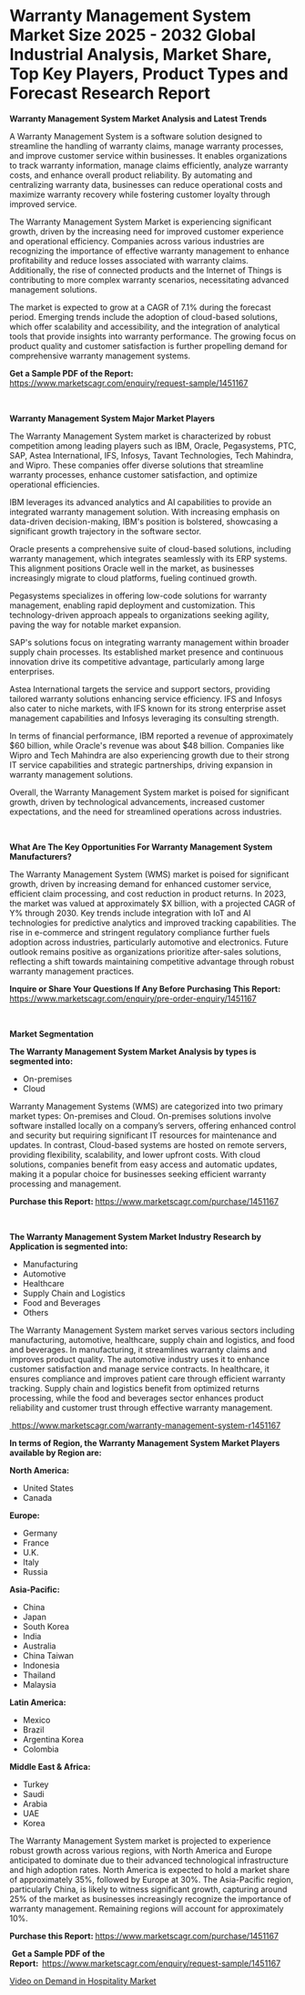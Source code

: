 <p><h1>Warranty Management System Market Size 2025 - 2032 Global Industrial Analysis, Market Share, Top Key Players, Product Types and Forecast Research Report</h1></p><p><strong>Warranty Management System Market Analysis and Latest Trends</strong></p>
<p><p>A Warranty Management System is a software solution designed to streamline the handling of warranty claims, manage warranty processes, and improve customer service within businesses. It enables organizations to track warranty information, manage claims efficiently, analyze warranty costs, and enhance overall product reliability. By automating and centralizing warranty data, businesses can reduce operational costs and maximize warranty recovery while fostering customer loyalty through improved service.</p><p>The Warranty Management System Market is experiencing significant growth, driven by the increasing need for improved customer experience and operational efficiency. Companies across various industries are recognizing the importance of effective warranty management to enhance profitability and reduce losses associated with warranty claims. Additionally, the rise of connected products and the Internet of Things is contributing to more complex warranty scenarios, necessitating advanced management solutions. </p><p>The market is expected to grow at a CAGR of 7.1% during the forecast period. Emerging trends include the adoption of cloud-based solutions, which offer scalability and accessibility, and the integration of analytical tools that provide insights into warranty performance. The growing focus on product quality and customer satisfaction is further propelling demand for comprehensive warranty management systems.</p></p>
<p><strong>Get a Sample PDF of the Report:&nbsp;</strong> <a href="https://www.marketscagr.com/enquiry/request-sample/1451167?utm_campaign=2271&utm_medium=2&utm_source=Github&utm_content=ia&utm_term=09032025&utm_id=warranty-management-system">https://www.marketscagr.com/enquiry/request-sample/1451167</a></p>
<p>&nbsp;</p>
<p><strong>Warranty Management System Major Market Players</strong></p>
<p><p>The Warranty Management System market is characterized by robust competition among leading players such as IBM, Oracle, Pegasystems, PTC, SAP, Astea International, IFS, Infosys, Tavant Technologies, Tech Mahindra, and Wipro. These companies offer diverse solutions that streamline warranty processes, enhance customer satisfaction, and optimize operational efficiencies.</p><p>IBM leverages its advanced analytics and AI capabilities to provide an integrated warranty management solution. With increasing emphasis on data-driven decision-making, IBM's position is bolstered, showcasing a significant growth trajectory in the software sector. </p><p>Oracle presents a comprehensive suite of cloud-based solutions, including warranty management, which integrates seamlessly with its ERP systems. This alignment positions Oracle well in the market, as businesses increasingly migrate to cloud platforms, fueling continued growth.</p><p>Pegasystems specializes in offering low-code solutions for warranty management, enabling rapid deployment and customization. This technology-driven approach appeals to organizations seeking agility, paving the way for notable market expansion.</p><p>SAP's solutions focus on integrating warranty management within broader supply chain processes. Its established market presence and continuous innovation drive its competitive advantage, particularly among large enterprises.</p><p>Astea International targets the service and support sectors, providing tailored warranty solutions enhancing service efficiency. IFS and Infosys also cater to niche markets, with IFS known for its strong enterprise asset management capabilities and Infosys leveraging its consulting strength.</p><p>In terms of financial performance, IBM reported a revenue of approximately $60 billion, while Oracle's revenue was about $48 billion. Companies like Wipro and Tech Mahindra are also experiencing growth due to their strong IT service capabilities and strategic partnerships, driving expansion in warranty management solutions.</p><p>Overall, the Warranty Management System market is poised for significant growth, driven by technological advancements, increased customer expectations, and the need for streamlined operations across industries.</p></p>
<p>&nbsp;</p>
<p><strong>What Are The Key Opportunities For Warranty Management System Manufacturers?</strong></p>
<p><p>The Warranty Management System (WMS) market is poised for significant growth, driven by increasing demand for enhanced customer service, efficient claim processing, and cost reduction in product returns. In 2023, the market was valued at approximately $X billion, with a projected CAGR of Y% through 2030. Key trends include integration with IoT and AI technologies for predictive analytics and improved tracking capabilities. The rise in e-commerce and stringent regulatory compliance further fuels adoption across industries, particularly automotive and electronics. Future outlook remains positive as organizations prioritize after-sales solutions, reflecting a shift towards maintaining competitive advantage through robust warranty management practices.</p></p>
<p><strong>Inquire or Share Your Questions If Any Before Purchasing This Report:</strong> <a href="https://www.marketscagr.com/enquiry/pre-order-enquiry/1451167?utm_campaign=2271&utm_medium=2&utm_source=Github&utm_content=ia&utm_term=09032025&utm_id=warranty-management-system">https://www.marketscagr.com/enquiry/pre-order-enquiry/1451167</a></p>
<p>&nbsp;</p>
<p><strong>Market Segmentation</strong></p>
<p><strong>The Warranty Management System Market Analysis by types is segmented into:</strong></p>
<p><ul><li>On-premises</li><li>Cloud</li></ul></p>
<p><p>Warranty Management Systems (WMS) are categorized into two primary market types: On-premises and Cloud. On-premises solutions involve software installed locally on a company’s servers, offering enhanced control and security but requiring significant IT resources for maintenance and updates. In contrast, Cloud-based systems are hosted on remote servers, providing flexibility, scalability, and lower upfront costs. With cloud solutions, companies benefit from easy access and automatic updates, making it a popular choice for businesses seeking efficient warranty processing and management.</p></p>
<p><strong>Purchase this Report:&nbsp;</strong><a href="https://www.marketscagr.com/purchase/1451167?utm_campaign=2271&utm_medium=2&utm_source=Github&utm_content=ia&utm_term=09032025&utm_id=warranty-management-system">https://www.marketscagr.com/purchase/1451167</a></p>
<p>&nbsp;</p>
<p><strong>The Warranty Management System Market Industry Research by Application is segmented into:</strong></p>
<p><ul><li>Manufacturing</li><li>Automotive</li><li>Healthcare</li><li>Supply Chain and Logistics</li><li>Food and Beverages</li><li>Others</li></ul></p>
<p><p>The Warranty Management System market serves various sectors including manufacturing, automotive, healthcare, supply chain and logistics, and food and beverages. In manufacturing, it streamlines warranty claims and improves product quality. The automotive industry uses it to enhance customer satisfaction and manage service contracts. In healthcare, it ensures compliance and improves patient care through efficient warranty tracking. Supply chain and logistics benefit from optimized returns processing, while the food and beverages sector enhances product reliability and customer trust through effective warranty management.</p></p>
<p><a href="https://www.marketscagr.com/warranty-management-system-r1451167?utm_campaign=2271&utm_medium=2&utm_source=Github&utm_content=ia&utm_term=09032025&utm_id=warranty-management-system">&nbsp;https://www.marketscagr.com/warranty-management-system-r1451167</a></p>
<p><strong>In terms of Region, the Warranty Management System Market Players available by Region are:</strong></p>
<p>
    <p> <strong> North America: </strong>
        <ul>
            <li>United States</li>
            <li>Canada</li>
        </ul>
        </p> 
    <p> <strong> Europe: </strong>
        <ul>
            <li>Germany</li>
            <li>France</li>
            <li>U.K.</li>
            <li>Italy</li>
            <li>Russia</li>
        </ul>
        </p> 
    <p> <strong> Asia-Pacific: </strong>
        <ul>
            <li>China</li>
            <li>Japan</li>
            <li>South Korea</li>
            <li>India</li>
            <li>Australia</li>
            <li>China Taiwan</li>
            <li>Indonesia</li>
            <li>Thailand</li>
            <li>Malaysia</li>
        </ul>
        </p> 
    <p> <strong> Latin America: </strong>
        <ul>
            <li>Mexico</li>
            <li>Brazil</li>
            <li>Argentina Korea</li>
            <li>Colombia</li>
        </ul>
        </p> 
    <p> <strong> Middle East & Africa: </strong>
        <ul>
            <li>Turkey</li>
            <li>Saudi</li>
            <li>Arabia</li>
            <li>UAE</li>
            <li>Korea</li>
        </ul>
    </p>
    </p>
<p><p>The Warranty Management System market is projected to experience robust growth across various regions, with North America and Europe anticipated to dominate due to their advanced technological infrastructure and high adoption rates. North America is expected to hold a market share of approximately 35%, followed by Europe at 30%. The Asia-Pacific region, particularly China, is likely to witness significant growth, capturing around 25% of the market as businesses increasingly recognize the importance of warranty management. Remaining regions will account for approximately 10%.</p></p>
<p><strong>Purchase this Report: </strong><a href="https://www.marketscagr.com/purchase/1451167?utm_campaign=2271&utm_medium=2&utm_source=Github&utm_content=ia&utm_term=09032025&utm_id=warranty-management-system">https://www.marketscagr.com/purchase/1451167</a></p>
<p>&nbsp;<strong>Get a Sample PDF of the Report:&nbsp;&nbsp;</strong><a href="https://www.marketscagr.com/enquiry/request-sample/1451167?utm_campaign=2271&utm_medium=2&utm_source=Github&utm_content=ia&utm_term=09032025&utm_id=warranty-management-system">https://www.marketscagr.com/enquiry/request-sample/1451167</a></p>
<p><strong></strong></p>
<p><p><a href="https://github.com/hammelximalschid/Market-Research-Report-List-1/blob/main/video-on-demand-in-hospitality-market.md?utm_campaign=2271&utm_medium=2&utm_source=Github&utm_content=ia&utm_term=09032025&utm_id=warranty-management-system">Video on Demand in Hospitality Market</a></p></p>